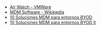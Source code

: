 - [Air Watch - VMWare](https://www.air-watch.com/es/soluciones/administracion-de-dispositivos-moviles)
- [MDM Software - Wikipedia](https://es.wikipedia.org/wiki/Mobile_device_management)
- [10 Soluciones MDM para entornos BYOD](http://www.telecomunicacionesparagerentes.com/10-soluciones-de-gestion-de-dispositivos-moviles-mdm-para-entornos-byod-i/)
- [10 Soluciones MDM para entornos BYOD II](http://www.telecomunicacionesparagerentes.com/10-soluciones-de-gestion-de-dispositivos-moviles-mdm-para-entornos-byod-ii/)


